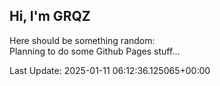 ## Hi, I'm GRQZ
Here should be something random:  
Planning to do some Github Pages stuff...


Last Update: 2025-01-11 06:12:36.125065+00:00
